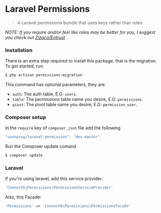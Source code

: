 Laravel Permissions
=====================

> A Laravel permissions bundle that uses keys rather than roles

*NOTE: If you require and/or feel like roles may be better for you, I suggest you check out [Zizaco/Entrust](https://github.com/Zizaco/Entrust)*

### Installation

There is an extra step required to install this package, that is the migration. To get started, run:
```bash
$ php artisan permissions:migration
```

This command has optional parameters, they are:
* `auth`: The auth table, E.G: `users`.
* `table`: The permissions table name you desire, E.G: `permissions`.
* `pivot`: The pivot table name you desire, E.G: `permission_user`.
	
### Composer setup

In the `require` key of `composer.json` file add the following
```javascript
"connorvg/laravel-permission": "dev-master"
```

Run the Composer update comand
```bash
$ composer update
```

### Laravel

If you're using laravel, add this service provider:
```php
'ConnorVG\Permissions\PermissionsServiceProvider'
```

Also, this Facade:
```php
'Permissions' => 'ConnorVG\Permissions\PermissionsFacade'
```